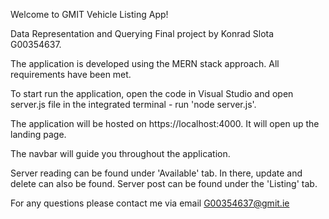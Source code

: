Welcome to GMIT Vehicle Listing App!

Data Representation and Querying Final project by Konrad Slota G00354637.

The application is developed using the MERN stack approach. All requirements have been met.

To start run the application, open the code in Visual Studio and open server.js file in
the integrated terminal - run 'node server.js'.

The application will be hosted on https://localhost:4000. It will open up the landing page.

The navbar will guide you throughout the application.

Server reading can be found under 'Available' tab.
    In there, update and delete can also be found.
Server post can be found under the 'Listing' tab.

For any questions please contact me via email G00354637@gmit.ie